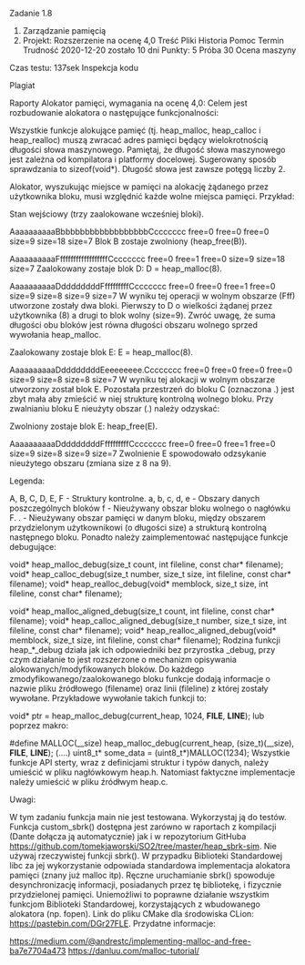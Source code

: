  
Zadanie 1.8
1. Zarządzanie pamięcią
8. Projekt: Rozszerzenie na ocenę 4,0
 Treść
 Pliki
 Historia
 Pomoc
Termin
Trudność
 2020-12-20
zostało 10 dni
Punkty: 5
Próba
30
Ocena maszyny
    
Czas testu: 137sek
Inspekcja kodu
   
Plagiat
     
Raporty
Alokator pamięci, wymagania na ocenę 4,0:
Celem jest rozbudowanie alokatora o następujące funkcjonalności:

Wszystkie funkcje alokujące pamięć (tj. heap_malloc, heap_calloc i heap_realloc) muszą zwracać adres pamięci będący wielokrotnością długości słowa maszynowego. Pamiętaj, że długość słowa maszynowego jest zależna od kompilatora i platformy docelowej. Sugerowany sposób sprawdzania to sizeof(void*). Długość słowa jest zawsze potęgą liczby 2.

Alokator, wyszukując miejsce w pamięci na alokację żądanego przez użytkownika bloku, musi względnić każde wolne miejsca pamięci. Przykład:

Stan wejściowy (trzy zaalokowane wcześniej bloki).

AaaaaaaaaaBbbbbbbbbbbbbbbbbbbCccccccc
free=0    free=0             free=0
size=9    size=18            size=7
Blok B zostaje zwolniony (heap_free(B)).

AaaaaaaaaaFffffffffffffffffffCccccccc
free=0    free=1             free=0
size=9    size=18            size=7
Zaalokowany zostaje blok D: D = heap_malloc(8).

AaaaaaaaaaDddddddddFfffffffffCccccccc
free=0    free=0   free=1    free=0
size=9    size=8   size=9    size=7
W wyniku tej operacji w wolnym obszarze (Fff) utworzone zostały dwa bloki. Pierwszy to D o wielkości żądanej przez użytkownika (8) a drugi to blok wolny (size=9). Zwróć uwagę, że suma długości obu bloków jest równa długości obszaru wolnego sprzed wywołania heap_malloc.

Zaalokowany zostaje blok E: E = heap_malloc(8).

AaaaaaaaaaDddddddddEeeeeeeee.Cccccccc
free=0    free=0   free=0    free=0
size=9    size=8   size=8    size=7
W wyniku tej alokacji w wolnym obszarze utworzony został blok E. Pozostała przestrzeń do bloku C (oznaczona .) jest zbyt mała aby zmieścić w niej strukturę kontrolną wolnego bloku. Przy zwalnianiu bloku E nieużyty obszar (.) należy odzyskać:

Zwolniony zostaje blok E: heap_free(E).

AaaaaaaaaaDddddddddFfffffffffCccccccc
free=0    free=0   free=1    free=0
size=9    size=8   size=9    size=7
Zwolnienie E spowodowało odzsykanie nieużytego obszaru (zmiana size z 8 na 9).

Legenda:

A, B, C, D, E, F - Struktury kontrolne.
a, b, c, d, e - Obszary danych poszczególnych bloków
f - Nieużywany obszar bloku wolnego o nagłówku F.
. - Nieużywany obszar pamięci w danym bloku, między obszarem przydzielonym użytkownikowi (o długości size) a strukturą kontrolną następnego bloku.
Ponadto należy zaimplementować następujące funkcje debugujące:

void* heap_malloc_debug(size_t count, int fileline, const char* filename);
void* heap_calloc_debug(size_t number, size_t size, int fileline, const char* filename);
void* heap_realloc_debug(void* memblock, size_t size, int fileline, const char* filename);

void* heap_malloc_aligned_debug(size_t count, int fileline, const char* filename);
void* heap_calloc_aligned_debug(size_t number, size_t size, int fileline, const char* filename);
void* heap_realloc_aligned_debug(void* memblock, size_t size, int fileline, const char* filename);
Rodzina funkcji heap_*_debug działa jak ich odpowiedniki bez przyrostka _debug, przy czym działanie to jest rozszerzone o mechanizm opisywania alokowanych/modyfikowanych bloków. Do każdego zmodyfikowanego/zaalokowanego bloku funkcje dodają informacje o nazwie pliku źródłowego (filename) oraz linii (fileline) z której zostały wywołane. Przykładowe wywołanie takich funkcji to:

void* ptr = heap_malloc_debug(current_heap, 1024, __FILE__, __LINE__);
lub poprzez makro:

#define MALLOC(__size) heap_malloc_debug(current_heap, (size_t)(__size), __FILE__, __LINE__);
(....)
uint8_t* some_data = (uint8_t*)MALLOC(1234);
Wszystkie funkcje API sterty, wraz z definicjami struktur i typów danych, należy umieścić w pliku nagłówkowym heap.h. Natomiast faktyczne implementacje należy umieścić w pliku źródłwym heap.c.

Uwagi:

W tym zadaniu funkcja main nie jest testowana. Wykorzystaj ją do testów.
Funkcja custom_sbrk() dostępna jest zarówno w raportach z kompilacji (Dante dołącza ją automatycznie) jak i w repozytorium GitHuba https://github.com/tomekjaworski/SO2/tree/master/heap_sbrk-sim.
Nie używaj rzeczywistej funkcji sbrk(). W przypadku Biblioteki Standardowej libc za jej wykorzystanie odpowiada standardowa implementacja alokatora pamięci (znany już malloc itp). Ręczne uruchamianie sbrk() spowoduje desynchronizację informacji, posiadanych przez tę bibliotekę, i fizycznie przydzielonej pamięci. Uniemożliwi to poprawne działanie wszystkim funkcjom Biblioteki Standardowej, korzystających z wbudowanego alokatora (np. fopen).
Link do pliku CMake dla środowiska CLion: https://pastebin.com/DGr27FLE.
Przydatne informacje:

https://medium.com/@andrestc/implementing-malloc-and-free-ba7e7704a473
https://danluu.com/malloc-tutorial/
